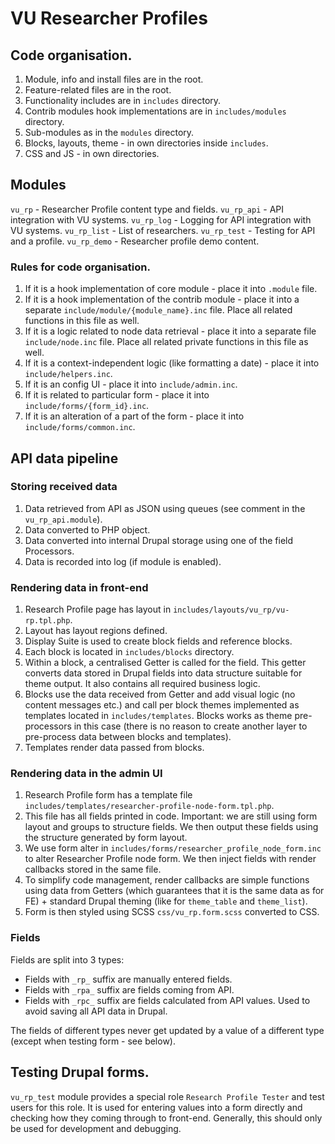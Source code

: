 # VU Researcher Profiles

## Code organisation.
1. Module, info and install files are in the root.
2. Feature-related files are in the root.
3. Functionality includes are in `includes` directory.
4. Contrib modules hook implementations are in `includes/modules` directory.
3. Sub-modules as in the `modules` directory.
4. Blocks, layouts, theme - in own directories inside `includes`.
5. CSS and JS - in own directories.
 
## Modules
`vu_rp` - Researcher Profile content type and fields.
`vu_rp_api` - API integration with VU systems. 
`vu_rp_log` - Logging for API integration with VU systems.
`vu_rp_list` - List of researchers.
`vu_rp_test` - Testing for API and a profile.
`vu_rp_demo` - Researcher profile demo content.

### Rules for code organisation.
1. If it is a hook implementation of core module - place it into `.module` file.
2. If it is a hook implementation of the contrib module - place it into a separate `include/module/{module_name}.inc` file. Place all related functions in this file as well.
3. If it is a logic related to node data retrieval - place it into a separate file `include/node.inc` file. Place all related private functions in this file as well.
4. If it is a context-independent logic (like formatting a date) - place it into `include/helpers.inc`.
5. If it is an config UI - place it into `include/admin.inc`.
6. If it is related to particular form - place it into `include/forms/{form_id}.inc`.
7. If it is an alteration of a part of the form - place it into `include/forms/common.inc`.

## API data pipeline

### Storing received data
1. Data retrieved from API as JSON using queues (see comment in the `vu_rp_api.module`).
2. Data converted to PHP object. 
3. Data converted into internal Drupal storage using one of the field Processors.
4. Data is recorded into log (if module is enabled).

### Rendering data in front-end
1. Research Profile page has layout in `includes/layouts/vu_rp/vu-rp.tpl.php`.
2. Layout has layout regions defined.
3. Display Suite is used to create block fields and reference blocks.
4. Each block is located in `includes/blocks` directory.
5. Within a block, a centralised Getter is called for the field. This getter converts data stored in Drupal fields into data structure suitable for theme output. It also contains all required business logic.
6. Blocks use the data received from Getter and add visual logic (no content messages etc.) and call per block themes implemented as templates located in `includes/templates`. Blocks works as theme pre-processors in this case (there is no reason to create another layer to pre-process data between blocks and templates).
7. Templates render data passed from blocks.  
 
### Rendering data in the admin UI
1. Research Profile form has a template file `includes/templates/researcher-profile-node-form.tpl.php`.
2. This file has all fields printed in code. Important: we are still using form layout and groups to structure fields. We then output these fields using the structure generated by form layout.
3. We use form alter in `includes/forms/researcher_profile_node_form.inc` to alter Researcher Profile node form. We then inject fields with render callbacks stored in the same file.
4. To simplify code management, render callbacks are simple functions using data from Getters (which guarantees that it is the same data as for FE) + standard Drupal theming (like for `theme_table` and `theme_list`).
5. Form is then styled using SCSS `css/vu_rp.form.scss` converted to CSS.

### Fields
Fields are split into 3 types:
- Fields with `_rp_` suffix are manually entered fields.
- Fields with `_rpa_` suffix are fields coming from API.
- Fields with `_rpc_` suffix are fields calculated from API values. 
  Used to avoid saving all API data in Drupal. 

The fields of different types never get updated by a value of a different type (except when testing form - see below).

## Testing Drupal forms.
`vu_rp_test` module provides a special role `Research Profile Tester` and test users for this role.
It is used for entering values into a form directly and checking how they coming through to front-end.
Generally, this should only be used for development and debugging.
